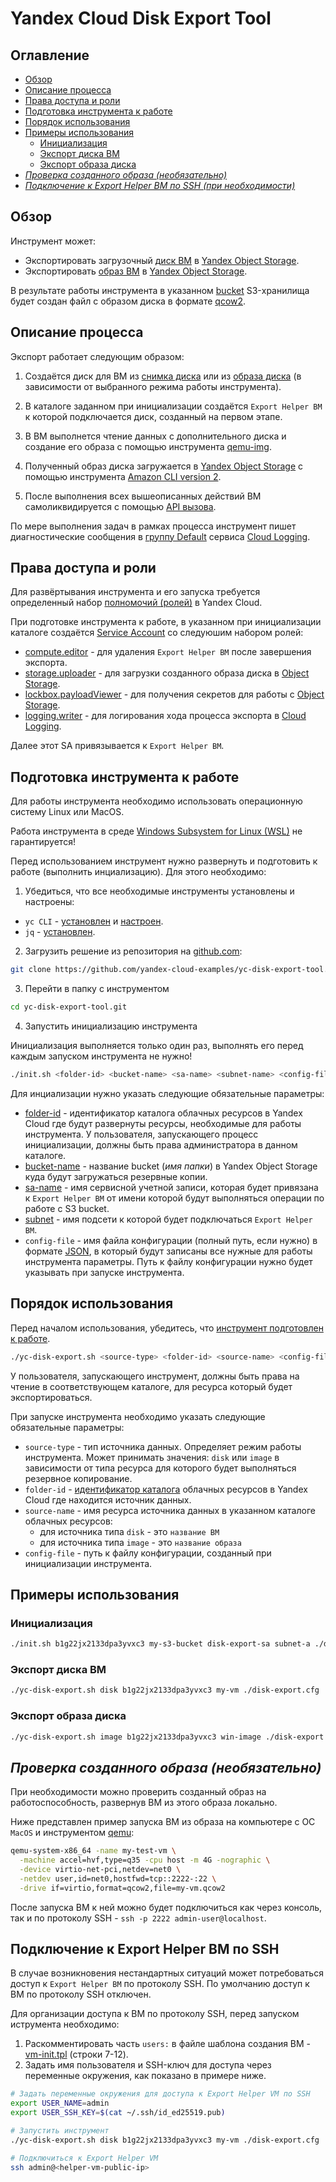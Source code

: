 
# Yandex Cloud Disk Export Tool

## Оглавление
* [Обзор](#overview)
* [Описание процесса](#description)
* [Права доступа и роли](#roles)
* [Подготовка инструмента к работе](#install)
* [Порядок использования](#userguide)
* [Примеры использования](#examples)
  * [Инициализация](#example-init)
  * [Экспорт диска ВМ](#example-disk)
  * [Экспорт образа диска](#example-image)
* [*Проверка созданного образа (необязательно)*](#test)
* [*Подключение к Export Helper ВМ по SSH (при необходимости)*](#diag)


## Обзор <a id="overview"/></a>

Инструмент может:
* Экспортировать загрузочный [диск ВМ](https://yandex.cloud/ru/docs/compute/concepts/disk) в [Yandex Object Storage](https://yandex.cloud/ru/docs/storage).
* Экспортировать [образ ВМ](https://yandex.cloud/ru/docs/compute/concepts/image) в [Yandex Object Storage](https://yandex.cloud/ru/docs/storage).

В результате работы инструмента в указанном [bucket](https://yandex.cloud/ru/docs/storage/concepts/bucket) S3-хранилища будет создан файл с образом диска в формате [qcow2](https://ru.wikipedia.org/wiki/Qcow2).


## Описание процесса <a id="description"/></a>

Экспорт работает следующим образом:

1. Создаётся диск для ВМ из [снимка диска](https://yandex.cloud/ru/docs/compute/concepts/snapshot) или из [образа диска](https://yandex.cloud/ru/docs/compute/concepts/image) (в зависимости от выбранного режима работы инструмента).

2. В каталоге заданном при инициализации создаётся `Export Helper ВМ` к которой подключается диск, созданный на первом этапе.

3. В ВМ выполнется чтение данных с дополнительного диска и создание его образа с помощью инструмента [qemu-img](https://www.qemu.org/docs/master/tools/qemu-img.html).

4. Полученный образ диска загружается в [Yandex Object Storage](https://yandex.cloud/ru/docs/storage) с помощью инструмента [Amazon CLI version 2](https://docs.amazonaws.cn/en_us/cli/latest/userguide/getting-started-version.html).

5. После выполнения всех вышеописанных действий ВМ самоликвидируется с помощью [API вызова](https://yandex.cloud/ru/docs/compute/api-ref/Instance/delete).

По мере выполнения задач в рамках процесса инструмент пишет диагностические сообщения в [группу Default](https://yandex.cloud/ru/docs/logging/concepts/log-group) сервиса [Cloud Logging](https://yandex.cloud/ru/docs/logging/). 


## Права доступа и роли <a id="roles"/></a>

Для развёртывания инструмента и его запуска требуется определенный набор [полномочий (ролей)](https://yandex.cloud/ru/docs/iam/roles-reference) в Yandex Cloud.

При подготовке инструмента к работе, в указанном при инициализации каталоге создаётся [Service Account](https://yandex.cloud/ru/docs/iam/concepts/users/service-accounts) со следуюшим набором ролей:
* [compute.editor](https://yandex.cloud/ru/docs/iam/roles-reference#compute-editor) - для удаления `Export Helper ВМ` после завершения экспорта.
* [storage.uploader](https://yandex.cloud/ru/docs/iam/roles-reference#storage-uploader) - для загрузки созданного образа диска в [Object Storage](https://yandex.cloud/ru/docs/storage/).
* [lockbox.payloadViewer](https://yandex.cloud/ru/docs/iam/roles-reference#lockbox-payloadViewer) - для получения секретов для работы с [Object Storage](https://yandex.cloud/ru/docs/storage/).
* [logging.writer](https://yandex.cloud/ru/docs/iam/roles-reference#logging-writer) - для логирования хода процесса экспорта в [Cloud Logging](https://yandex.cloud/ru/docs/logging/).

Далее этот SA привязывается к `Export Helper ВМ`.


## Подготовка инструмента к работе <a id="install"/></a>

Для работы инструмента необходимо использовать операционную систему Linux или MacOS. 

Работа инструмента в среде [Windows Subsystem for Linux (WSL)](https://learn.microsoft.com/en-us/windows/wsl/) не гарантируется!

Перед использованием инструмент нужно развернуть и подготовить к работе (выполнить инциализацию). Для этого необходимо:

1. Убедиться, что все необходимые инструменты установлены и настроены:
* `yc CLI` - [установлен](https://yandex.cloud/ru/docs/cli/operations/install-cli) и [настроен](https://yandex.cloud/ru/docs/cli/operations/profile/profile-create#create).
* `jq` - [установлен](https://jqlang.github.io/jq/download/).


2. Загрузить решение из репозитория на [github.com](https://github.com/yandex-cloud-examples/yc-disk-export-tool):
```bash
git clone https://github.com/yandex-cloud-examples/yc-disk-export-tool.git
```

3. Перейти в папку с инструментом
```bash
cd yc-disk-export-tool.git
```

4. Запустить инициализацию инструмента

Инициализация выполняется только один раз, выполнять его перед каждым запуском инструмента не нужно!

```bash
./init.sh <folder-id> <bucket-name> <sa-name> <subnet-name> <config-file>
```

Для инциализации нужно указать следующие обязательные параметры:
* [folder-id](https://yandex.cloud/ru/docs/resource-manager/concepts/resources-hierarchy#folder) - идентификатор каталога облачных ресурсов в Yandex Cloud где будут развернуты ресурсы, необходимые для работы инструмента. У пользователя, запускающего процесс инициализации, должны быть права администратора в данном каталоге.
* [bucket-name](https://yandex.cloud/ru/docs/storage/concepts/bucket) - название bucket (*имя папки*) в Yandex Object Storage куда будут загружаться резервные копии.
* [sa-name](https://yandex.cloud/ru/docs/iam/concepts/users/service-accounts) - имя сервисной учетной записи, которая будет привязана к `Export Helper ВМ` от имени которой будут выполняться операции по работе с S3 bucket.
* [subnet](https://yandex.cloud/ru/docs/overview/concepts/geo-scope) - имя подсети к которой будет подключаться `Export Helper ВМ`.
* `config-file` - имя файла конфигурации (полный путь, если нужно) в формате [JSON](https://www.json.org/json-ru.html), в который будут записаны все нужные для работы инструмента параметры. Путь к файлу конфигурации нужно будет указывать при запуске инструмента.


## Порядок использования <a id="userguide"/></a>

Перед началом использования, убедитесь, что [инструмент подготовлен к работе](#install).

```bash
./yc-disk-export.sh <source-type> <folder-id> <source-name> <config-file>
```

У пользователя, запускающего инструмент, должны быть права на чтение в соответствующем каталоге, для ресурса который будет экспортироваться.

При запуске инструмента необходимо указать следующие обязательные параметры:
* `source-type` - тип источника данных. Определяет режим работы инструмента. Может принимать значения: `disk` или `image` в зависимости от типа ресурса для которого будет выполняться резервное копирование.
* `folder-id` - [идентификатор каталога]((https://yandex.cloud/ru/docs/resource-manager/concepts/resources-hierarchy#folder)) облачных ресурсов в Yandex Cloud где находится источник данных.
* `source-name` - имя ресурса источника данных в указанном каталоге облачных ресурсов:
  - для источника типа `disk` - это `название ВМ`
  - для источника типа `image` - это `название образа`
* `config-file` - путь к файлу конфигурации, созданный при инициализации инструмента.


## Примеры использования <a id="examples"/></a>

### Инициализация <a id="example-init"/></a>
```bash
./init.sh b1g22jx2133dpa3yvxc3 my-s3-bucket disk-export-sa subnet-a ./disk-export.cfg
```

### Экспорт диска ВМ <a id="example-disk"/></a>
```bash
./yc-disk-export.sh disk b1g22jx2133dpa3yvxc3 my-vm ./disk-export.cfg
```

### Экспорт образа диска <a id="example-image"/></a>
```bash
./yc-disk-export.sh image b1g22jx2133dpa3yvxc3 win-image ./disk-export.cfg
```


## *Проверка созданного образа (необязательно)* <a id="test"/></a>

При необходимости можно проверить созданный образ на работоспособность, развернув ВМ из этого образа локально.

Ниже представлен пример запуска ВМ из образа на компьютере с ОС `MacOS` и инструментом [qemu](https://www.qemu.org/):

```bash
qemu-system-x86_64 -name my-test-vm \
  -machine accel=hvf,type=q35 -cpu host -m 4G -nographic \
  -device virtio-net-pci,netdev=net0 \
  -netdev user,id=net0,hostfwd=tcp::2222-:22 \
  -drive if=virtio,format=qcow2,file=my-vm.qcow2
```

После запуска ВМ к ней можно будет подключиться как через консоль, так и по протоколу SSH - `ssh -p 2222 admin-user@localhost`.


## Подключение к Export Helper ВМ по SSH <a id="diag"/></a>

В случае возникновения нестандартных ситуаций может потребоваться доступ к `Export Helper ВМ` по протоколу SSH. По умолчанию доступ к ВМ по протоколу SSH отключен.

Для организации доступа к ВМ по протоколу SSH, перед запуском иструмента необходимо:
1. Раскомментировать часть `users:` в файле шаблона создания ВМ - [vm-init.tpl](./vm-init.tpl) (строки 7-12).
2. Задать имя пользователя и SSH-ключ для доступа через переменные окружения, как показано в примере ниже.

```bash
# Задать переменные окружения для доступа к Export Helper VM по SSH
export USER_NAME=admin
export USER_SSH_KEY=$(cat ~/.ssh/id_ed25519.pub)

# Запустить инструмент
./yc-disk-export.sh disk b1g22jx2133dpa3yvxc3 my-vm ./disk-export.cfg

# Подключиться к Export Helper VM
ssh admin@<helper-vm-public-ip>
```
